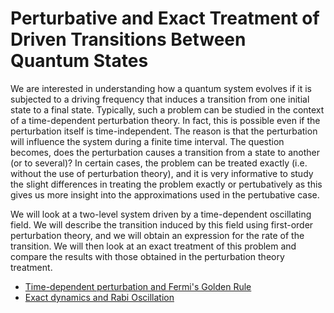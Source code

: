 # Perturbative and Exact Treatment of Driven Transitions Between Quantum States

We are interested in understanding how a quantum system evolves if it is subjected to a driving frequency that induces a transition from 
one initial state to a final state. Typically, such a problem can be studied in the context of a time-dependent perturbation theory. In fact, 
this is possible even if the perturbation itself is time-independent. The reason is that the perturbation will influence the system during
a finite time interval. The question becomes, does the perturbation causes a transition from a state to another (or to several)? In certain 
cases, the problem can be treated exactly (i.e. without the use of perturbation theory), and it is very informative to study the slight 
differences in treating the problem exactly or pertubatively as this gives us more insight into the approximations used in the pertubative 
case.  

We will look at a two-level system driven by a time-dependent oscillating field. We will describe the transition induced by this field using
first-order perturbation theory, and we will obtain an expression for the rate of the transition. We will then look at an exact treatment 
of this problem and compare the results with those obtained in the perturbation theory treatment. 

- [Time-dependent perturbation and Fermi's Golden Rule]()
- [Exact dynamics and Rabi Oscillation]()
